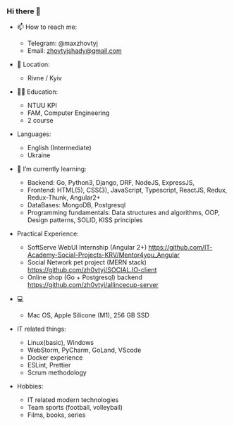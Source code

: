 ### Hi there 👋

<!--
**zh0vtyj/zh0vtyj** is a ✨ _special_ ✨ repository because its `README.md` (this file) appears on your GitHub profile.

Here are some ideas to get you started:
-->

- 📫 How to reach me: 
    * Telegram: @maxzhovtyj
    * Email: zhovtyjshady@gmail.com
    
- 📍 Location:
    * Rivne / Kyiv
    
- 🧑‍🎓 Education:
    * NTUU KPI
    * FAM, Computer Engineering
    * 2 course
    
- Languages:
    * English (Intermediate)
    * Ukraine
    
- 🌱 I’m currently learning:
    * Backend: 
        Go, Python3, Django, DRF,
        NodeJS, ExpressJS,
    * Frontend:
        HTML(5), CSS(3), JavaScript, Typescript,
        ReactJS, Redux, Redux-Thunk,
        Angular2+
    * DataBases:
        MongoDB, Postgresql
    * Programming fundamentals:
        Data structures and algorithms,
        OOP, Design patterns,
        SOLID, KISS principles
        
- Practical Experience:
    * SoftServe WebUI Internship (Angular 2+) https://github.com/IT-Academy-Social-Projects-KRV/Mentor4you_Angular
    * Social Network pet project (MERN stack) https://github.com/zh0vtyj/SOCIAL.IO-client
    * Online shop (Go + Postgresql) backend https://github.com/zh0vtyj/allincecup-server
     
- 💻 
    * Mac OS, Apple Silicone (M1), 256 GB SSD
   
- IT related things:
    * Linux(basic), Windows
    * WebStorm, PyCharm, GoLand, VScode
    * Docker experience
    * ESLint, Prettier 
    * Scrum methodology

- Hobbies:
    * IT related modern technologies
    * Team sports (football, volleyball)
    * Films, books, series 
